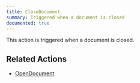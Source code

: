 ```yaml
---
title: CloseDocument
summary: Triggered when a document is closed
documented: true
---
```


This action is triggered when a document is closed.

## Related Actions

- [OpenDocument](/reference/action/OpenDocument/)